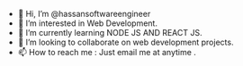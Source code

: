 - 👋 Hi, I’m @hassansoftwareengineer
- 👀 I’m interested in Web Development.
- 🌱 I’m currently learning NODE JS AND REACT JS. 
- 💞️ I’m looking to collaborate on web development projects.
- 📫 How to reach me : Just email me at anytime .

<!---
hassansoftwareengineer/hassansoftwareengineer is a ✨ special ✨ repository because its `README.md` (this file) appears on your GitHub profile.
You can click the Preview link to take a look at your changes.
--->
